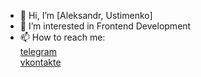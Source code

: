 - 👋 Hi, I’m [Aleksandr, Ustimenko]
- 👀 I’m interested in Frontend Development
- 📫 How to reach me:\
[telegram](https://t.me/yst_al)\
[vkontakte](https://vk.com/yst_al)
